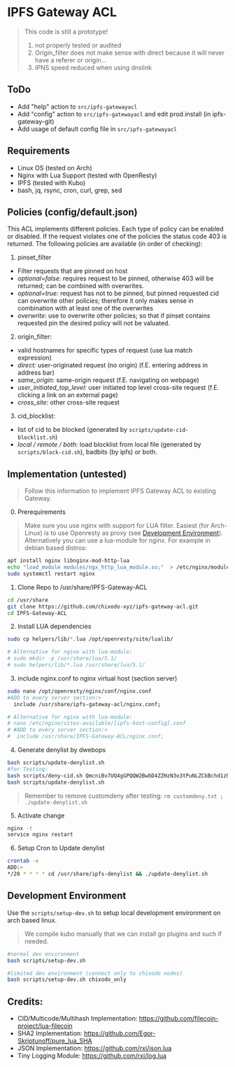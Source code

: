 # IPFS Gateway ACL

>This code is still a prototype! 
>1. not properly tested or audited
>2. Origin_filter does not make sense with direct because it will never have a referer or origin...
>3. IPNS speed reduced when using dnslink

## ToDo

- Add "help" action to `src/ipfs-gatewayacl`
- Add "config" action to `src/ipfs-gatewayacl` and edit prod.install (in ipfs-gateway-git)
- Add usage of default config file in `src/ipfs-gatewayacl`

## Requirements

- Linux OS (tested on Arch)
- Nginx with Lua Support (tested with OpenResty)
- IPFS (tested with Kubo)
- bash, jq, rsync, cron, curl, grep, sed

## Policies (config/default.json)

This ACL implements different policies. Each type of policy can be enabled or disabled. If the request violates one of the policies the status code 403 is returned. The following policies are available (in order of checking):

1. pinset_filter
  - Filter requests that are pinned on host
  - *optional=false:* requires request to be pinned, otherwise 403 will be returned; can be combined with overwrites.
  - *optional=true:* request has not to be pinned, but pinned requested cid can overwrite other policies; therefore it only makes sense in combination with at least one of the overwrites
  - *overwrite:* use to overwrite other policies; so that if pinset contains requested pin the desired policy will not be valuated.
2. origin_filter: 
  - valid hostnames for specific types of request (use lua match expression)
  - *direct:* user-originated request (no origin) (f.E. entering address in address bar)
  - *same_origin:* same-origin request (f.E. navigating on webpage)
  - *user_initiated_top_level:* user initiated top level cross-site request (f.E. clicking a link on an external page)
  - *cross_site:* other cross-site request
3. cid_blocklist: 
  - list of cid to be blocked (generated by `scripts/update-cid-blocklist.sh`)
  - *local / remote / both:* load blocklist from local file (generated by `scripts/block-cid.sh`), badbits (by ipfs) or both.

## Implementation (untested)

>Follow this information to implement IPFS Gateway ACL to existing Gateway.

0. Prerequirements

>Make sure you use nginx with support for LUA filter. Easiest (for Arch-Linux) is to use Openresty as proxy (see [Development Environment](#development-environment)). Alternatively you can use a lua-module for nginx. For example in debian based distros:

```bash
apt install nginx libnginx-mod-http-lua
echo "load_module modules/ngx_http_lua_module.so;"  > /etc/nginx/modules-enabled/50-mod-http-lua.conf
sudo systemctl restart nginx
```

1. Clone Repo to /usr/share/IPFS-Gateway-ACL

```bash
cd /usr/share
git clone https://github.com/chixodo-xyz/ipfs-gateway-acl.git
cd IPFS-Gateway-ACL
```

2. Install LUA dependencies

```bash
sudo cp helpers/lib/*.lua /opt/openresty/site/lualib/

# Alternative for nginx with lua-module:
# sudo mkdir -p /usr/share/lua/5.1/
# sudo helpers/lib/*.lua /usr/share/lua/5.1/
```


3. include nginx.conf to nginx virtual host (section server)

```bash
sudo nano /opt/openresty/nginx/conf/nginx.conf
#ADD to every server section:>
  include /usr/share/ipfs-gateway-acl/nginx.conf;

# Alternative for nginx with lua-module:
# nano /etc/nginx/sites-available/[ipfs-host-config].conf
# #ADD to every server section:>
#  include /usr/share/IPFS-Gateway-ACL/nginx.conf;
```

4. Generate denylist by dwebops 

```bash
bash scripts/update-denylist.sh
#for Testing: 
bash scripts/deny-cid.sh QmcniBv7UQ4gGPQQW2BwbD4ZZHzN3o3tPuNLZCbBchd1zh
bash scripts/update-denylist.sh
```

>Remember to remove customdeny after testing: `rm customdeny.txt ; ./update-denylist.sh`

5. Activate change

```bash
nginx -t
service nginx restart
```

6. Setup Cron to Update denylist
```bash
crontab -e
ADD:>
*/20 * * * * cd /usr/share/ipfs-denylist && ./update-denylist.sh
```


## Development Environment

Use the `scripts/setup-dev.sh` to setup local development environment on arch based linux.

>We compile kubo manually that we can install go plugins and such if needed.

```bash
#normal dev environment
bash scripts/setup-dev.sh

#limited dev environment (connect only to chixodo nodes)
bash scripts/setup-dev.sh chixodo_only
```


## Credits:

- CID/Multicode/Multihash Implementation: https://github.com/filecoin-project/lua-filecoin
- SHA2 Implementation: https://github.com/Egor-Skriptunoff/pure_lua_SHA
- JSON Implementation: https://github.com/rxi/json.lua
- Tiny Logging Module: https://github.com/rxi/log.lua